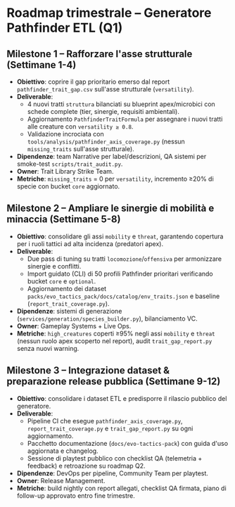 # Roadmap trimestrale – Generatore Pathfinder ETL (Q1)

## Milestone 1 – Rafforzare l'asse strutturale (Settimane 1-4)
- **Obiettivo**: coprire il gap prioritario emerso dal report `pathfinder_trait_gap.csv` sull'asse strutturale (`versatility`).
- **Deliverable**:
  - 4 nuovi tratti `struttura` bilanciati su blueprint apex/microbici con schede complete (tier, sinergie, requisiti ambientali).
  - Aggiornamento `PathfinderTraitFormula` per assegnare i nuovi tratti alle creature con `versatility ≥ 0.8`.
  - Validazione incrociata con `tools/analysis/pathfinder_axis_coverage.py` (nessun `missing_traits` sull'asse strutturale).
- **Dipendenze**: team Narrative per label/descrizioni, QA sistemi per smoke-test `scripts/trait_audit.py`.
- **Owner**: Trait Library Strike Team.
- **Metriche**: `missing_traits` = 0 per `versatility`, incremento ≥20% di specie con bucket `core` aggiornato.

## Milestone 2 – Ampliare le sinergie di mobilità e minaccia (Settimane 5-8)
- **Obiettivo**: consolidare gli assi `mobility` e `threat`, garantendo copertura per i ruoli tattici ad alta incidenza (predatori apex).
- **Deliverable**:
  - Due pass di tuning su tratti `locomozione`/`offensiva` per armonizzare sinergie e conflitti.
  - Import guidato (CLI) di 50 profili Pathfinder prioritari verificando bucket `core` e `optional`.
  - Aggiornamento dei dataset `packs/evo_tactics_pack/docs/catalog/env_traits.json` e baseline (`report_trait_coverage.py`).
- **Dipendenze**: sistemi di generazione (`services/generation/species_builder.py`), bilanciamento VC.
- **Owner**: Gameplay Systems + Live Ops.
- **Metriche**: `high_creatures` coperti ≥95% negli assi `mobility` e `threat` (nessun ruolo apex scoperto nel report), audit `trait_gap_report.py` senza nuovi warning.

## Milestone 3 – Integrazione dataset & preparazione release pubblica (Settimane 9-12)
- **Obiettivo**: consolidare i dataset ETL e predisporre il rilascio pubblico del generatore.
- **Deliverable**:
  - Pipeline CI che esegue `pathfinder_axis_coverage.py`, `report_trait_coverage.py` e `trait_gap_report.py` su ogni aggiornamento.
  - Pacchetto documentazione (`docs/evo-tactics-pack`) con guida d'uso aggiornata e changelog.
  - Sessione di playtest pubblico con checklist QA (telemetria + feedback) e retroazione su roadmap Q2.
- **Dipendenze**: DevOps per pipeline, Community Team per playtest.
- **Owner**: Release Management.
- **Metriche**: build nightly con report allegati, checklist QA firmata, piano di follow-up approvato entro fine trimestre.
